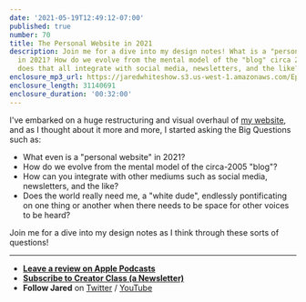```yaml
---
date: '2021-05-19T12:49:12-07:00'
published: true
number: 70
title: The Personal Website in 2021
description: Join me for a dive into my design notes! What is a "personal website"
  in 2021? How do we evolve from the mental model of the "blog" circa 2005? And how
  does that all integrate with social media, newsletters, and the like?
enclosure_mp3_url: https://jaredwhiteshow.s3.us-west-1.amazonaws.com/Episode%2070%20-%20The%20Personal%20Website%20in%202021.mp3
enclosure_length: 31140691
enclosure_duration: '00:32:00'
---
```


I've embarked on a huge restructuring and visual overhaul of [my website](https://jaredwhite.com), and as I thought about it more and more, I started asking the Big Questions such as:

* What even is a "personal website" in 2021?
* How do we evolve from the mental model of the circa-2005 "blog"?
* How can you integrate with other mediums such as social media, newsletters, and the like?
* Does the world really need me, a "white dude", endlessly pontificating on one thing or another when there needs to be space for other voices to be heard?

Join me for a dive into my design notes as I think through these sorts of questions!

----

* **[Leave a review on Apple Podcasts](https://podcasts.apple.com/us/podcast/fresh-fusion/id1387528457)**
* **[Subscribe to Creator Class (a Newsletter)](https://www.getrevue.co/profile/creatorclass)**
* **Follow Jared** on [Twitter](https://twitter.com/jaredcwhite) / [YouTube](https://www.youtube.com/channel/UCx90UL8AZfxSbBbFQ7L2t5w)